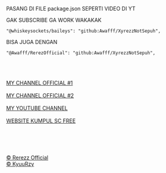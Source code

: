PASANG DI FILE package.json SEPERTI VIDEO DI YT

GAK SUBSCRIBE GA WORK WAKAKAK


```
"@whiskeysockets/baileys": "github:Awafff/XyrezzNotSepuh",
```

BISA JUGA DENGAN
```
"@Awafff/RerezOfficial": "github:Awafff/XyrezzNotSepuh",
```


<br><br><br>
<a href="https://whatsapp.com/channel/0029VacxTsC8F2p5dshCmq3r">MY CHANNEL OFFICIAL #1</a><br><br>
<a href="https://whatsapp.com/channel/0029VaofHDeI7BeLcrFY9744">MY CHANNEL OFFICIAL #2</a><br><br>
<a href="https://www.youtube.com/@RerezzOffc">MY YOUTUBE CHANNEL</a><br><br>
<a href="https://free.for.all.by.xyrezz.shopwebsite.my.id">WEBSITE KUMPUL SC FREE</a><br><br><br><br><br>


<a href="https://github.com/Awafff">© Rerezz Official</a><br>
<a href="https://github.com/KyuuRzy">© KyuuRzy</a>

